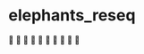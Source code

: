 # elephants_reseq
:elephant: :elephant: :elephant: :elephant: :elephant: :elephant: :elephant: :elephant: :elephant: :elephant:
